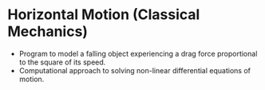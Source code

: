 # Horizontal Motion (Classical Mechanics)
- Program to model a falling object experiencing a drag force proportional to the square of its speed.
- Computational approach to solving non-linear differential equations of motion.

